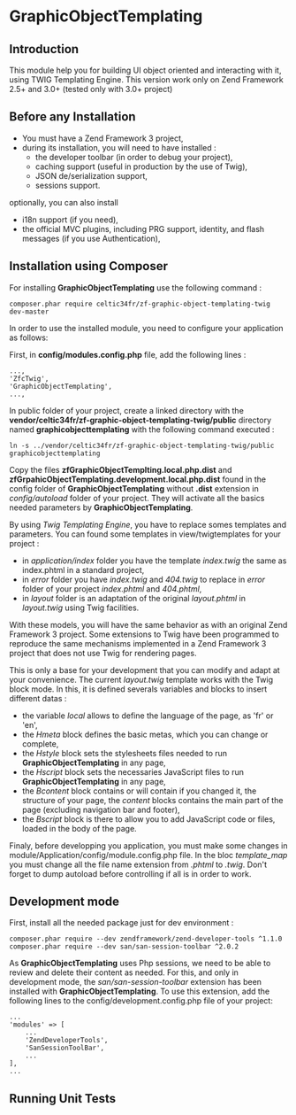 # GraphicObjectTemplating

## Introduction

This module help you for building UI object oriented and interacting with it, using TWIG Templating Engine. This version work only on Zend Framework 2.5+ and 3.0+ (tested only with 3.0+ project)

## Before any Installation ##

* You must have a Zend Framework 3 project,
* during its installation, you will need to have installed :
    * the developer toolbar (in order to debug your project),
    * caching support (useful in production by the use of Twig),
    * JSON de/serialization support,
    * sessions support.

optionally, you can also install
* i18n support (if you need),
* the official MVC plugins, including PRG support, identity, and flash messages (if you use Authentication),

## Installation using Composer

For installing **GraphicObjectTemplating** use the following command :

    composer.phar require celtic34fr/zf-graphic-object-templating-twig dev-master

In order to use the installed module, you need to configure your application as follows:

First, in **config/modules.config.php** file, add the following lines :

    ..., 
    'ZfcTwig',
    'GraphicObjectTemplating',
    ...,

In public folder of your project, create a linked directory with the **vendor/celtic34fr/zf-graphic-object-templating-twig/public** directory named **graphicobjecttemplating** with the following command executed :

    ln -s ../vendor/celtic34fr/zf-graphic-object-templating-twig/public graphicobjecttemplating

Copy the files **zfGraphicObjectTemplting.local.php.dist** and **zfGrpahicObjectTemplating.development.local.php.dist** found in the config folder of **GraphicObjectTemplating** without **.dist** extension in *config/autoload* folder of your project.
They will activate all the basics needed parameters by **GraphicObjectTemplating**.

By using *Twig Templating Engine*, you have to replace somes templates and parameters. You can found some templates in view/twigtemplates for your project :
* in *application/index* folder you have the template *index.twig* the same as index.phtml in a standard project,
* in *error* folder you have *index.twig* and *404.twig* to replace in *error* folder of your project *index.phtml* and *404.phtml*,
* in *layout* folder is an adaptation of the original *layout.phtml* in *layout.twig* using Twig facilities.

With these models, you will have the same behavior as with an original Zend Framework 3 project. Some extensions to Twig have been programmed to reproduce the same mechanisms implemented in a Zend Framework 3 project that does not use Twig for rendering pages.

This is only a base for your development that you can modify and adapt at your convenience. The current *layout.twig* template works with the Twig block mode. In this, it is defined severals variables and blocks to insert different datas :
* the variable *local* allows to define the language of the page, as 'fr' or 'en',
* the *Hmeta* block defines the basic metas, which you can change or complete,
* the *Hstyle* block sets the stylesheets files needed to run **GraphicObjectTemplating** in any page,
* the *Hscript* block sets the necessaries JavaScript files  to run **GraphicObjectTemplating** in any page,
* the *Bcontent* block contains or will contain if you changed it, the structure of your page, the *content* blocks contains the main part of the page (excluding navigation bar and footer),
* the *Bscript* block is there to allow you to add JavaScript code or files, loaded in the body of the page.

Finaly, before developping you application, you must make some changes in module/Application/config/module.config.php file. In the bloc *template_map* you must change all the file name extension from *.phtml* to *.twig*. Don't forget to dump autoload before controlling if all is in order to work.

## Development mode

First, install all the needed package just for dev environment :

    composer.phar require --dev zendframework/zend-developer-tools ^1.1.0
    composer.phar require --dev san/san-session-toolbar ^2.0.2

As **GraphicObjectTemplating** uses Php sessions, we need to be able to review and delete their content as needed. For this, and only in development mode, the *san/san-session-toolbar* extension has been installed with **GraphicObjectTemplating**.
To use this extension, add the following lines to the config/development.config.php file of your project:

    ...
    'modules' => [
        ...
        'ZendDeveloperTools',
        'SanSessionToolBar',
        ...
    ],
    ...

## Running Unit Tests

